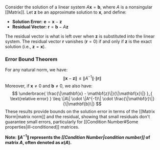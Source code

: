 
Consider the solution of a linear system $A \mathbf{x} = \mathbf{b}$, where $A$ is a nonsingular [[Matrix]]. Let $\mathbf{z}$ be an approximate solution to $\mathbf{x}$, and define:

- **Solution Error:** $\mathbf{e} = \mathbf{x} - \mathbf{z}$
- **Residual Vector:** $\mathbf{r} = \mathbf{b} - A \mathbf{z}$

The residual vector is what is left over when $\mathbf{z}$ is substituted into the linear system. The residual vector $\mathbf{r}$ vanishes ($\mathbf{r} = 0$) if and only if $\mathbf{z}$ is the exact solution (i.e., $\mathbf{z} = \mathbf{x}$).

### Error Bound Theorem

For any natural norm, we have:
$$
\|\mathbf{x} - \mathbf{z}\| \leq \|A^{-1}\| \cdot \|\mathbf{r}\|
$$
Moreover, if $\mathbf{x} \neq 0$ and $\mathbf{b} \neq 0$, we also have:
$$
\underbrace{ \frac{\|\mathbf{x} - \mathbf{z}\|}{\|\mathbf{x}\|} }_{ \text{relative error} } \leq \|A\| \cdot \|A^{-1}\| \cdot \frac{\|\mathbf{r}\|}{\|\mathbf{b}\|}
$$
These results provide bounds on the solution error in terms of the [[Matrix Norm|matrix norm]] and the residual, showing that small residuals don't guarantee small errors, particularly for [[Condition Number#Some properties|ill-conditioned]] matrices.

**Note: $\|A^{-1}\|$ represents the *[[Condition Number|condition number]]* of matrix $A$, often denoted as $\kappa(A)$.**
